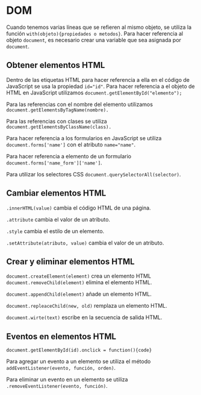 # DOM

Cuando tenemos varias líneas que se refieren al mismo objeto, se utiliza la función `with(objeto){propiedades o metodos}`. Para hacer referencia al objeto `document`, es necesario crear una variable que sea asignada por `document`. 

## Obtener elementos HTML 

Dentro de las etiquetas HTML para hacer referencia a ella en el código de JavaScript se usa la propiedad `id="id"`. Para hacer referencia a el objeto de HTML en JavaScript utilizamos `document.getElementById("elemento");` 

Para las referencias con el nombre del elemento utilizamos `document.getElementsByTagName(nombre).` 

Para las referencias con clases se utiliza `document.getElementsByClassName(class).` 

Para hacer referencia a los formularios en JavaScript se utiliza `document.forms['name']` con el atributo `name="name"`. 

Para hacer referencia a elemento de un formulario `document.forms['name_form']['name']`. 

Para utilizar los selectores CSS `document.querySelectorAll(selector)`. 

## Cambiar elementos HTML 

`.innerHTML(value)` cambia el código HTML de una página. 

`.attribute` cambia el valor de un atributo. 

`.style` cambia el estilo de un elemento. 

`.setAttribute(atributo, value)` cambia el valor de un atributo. 

## Crear y eliminar elementos HTML 

`document.createElement(element)` crea un elemento HTML 
`document.removeChild(element)` elimina el elemento HTML. 

`document.appendChild(element)` añade un elemento HTML. 

`document.repleaceChild(new, old)` remplaza un elemento HTML. 

`document.wirte(text)` escribe en la secuencia de salida HTML. 

## Eventos en elementos HTML 

`document.getElementById(id).onclick = function(){code}` 

Para agregar un evento a un elemento se utiliza el método `addEventListener(evento, función, orden)`. 

Para eliminar un evento en un elemento se utiliza `.removeEventListener(evento, función)`. 